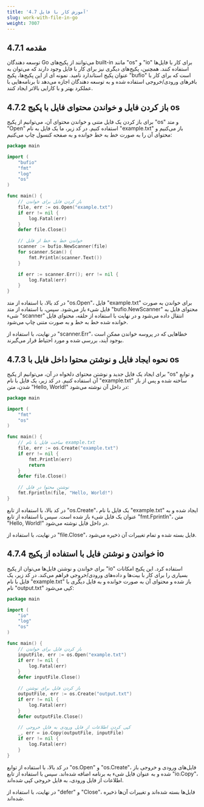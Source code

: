 ```yaml
---
title: '4.7 آموزش کار با فایل'
slug: work-with-file-in-go
weight: 7007
---
```


## 4.7.1 مقدمه

توسعه دهندگان Go می‌توانند از پکیج‌های built-in مانند "os" و "io" برای کار با فایل‌ها استفاده کنند. همچنین، پکیج‌های دیگری نیز برای کار با فایل وجود دارند که می‌توان به عنوان پکیج استاندارد نامید. نمونه ای از این پکیج‌ها، پکیج "bufio" است که برای کار با بافرهای ورودی/خروجی استفاده شده و به توسعه دهندگان اجازه می‌دهد تا برنامه‌هایی با عملکرد بهتر و با کارایی بالاتر ایجاد کنند.

## 4.7.2 باز کردن فایل و خواندن محتوای فایل با پکیج os

برای باز کردن یک فایل متنی و خواندن محتوای آن، می‌توانیم از پکیج "os" و متد "Open" استفاده کنیم. در کد زیر، ما یک فایل به نام "example.txt" باز می‌کنیم و محتوای آن را به صورت خط به خط خوانده و به صفحه کنسول چاپ می‌کنیم:

```go
package main

import (
	"bufio"
	"fmt"
	"log"
	"os"
)

func main() {
	// باز کردن فایل برای خواندن
	file, err := os.Open("example.txt")
	if err != nil {
		log.Fatal(err)
	}
	defer file.Close()

	// خواندن خط به خط از فایل
	scanner := bufio.NewScanner(file)
	for scanner.Scan() {
		fmt.Println(scanner.Text())
	}

	if err := scanner.Err(); err != nil {
		log.Fatal(err)
	}
}
```

در کد بالا، با استفاده از متد "os.Open"، فایل "example.txt" برای خواندن به صورت فایل شیء باز می‌شود. سپس، با استفاده از متد "bufio.NewScanner" محتوای فایل به شیء "scanner" انتقال داده می‌شود و در نهایت با استفاده از حلقه، محتوای فایل خوانده شده خط به خط و به صورت متنی چاپ می‌شود.

در نهایت، با استفاده از "scanner.Err"، خطاهایی که در پروسه خواندن ممکن است بوجود آیند، بررسی شده و مورد احتیاط قرار می‌گیرند.

## 4.7.3 نحوه ایجاد فایل و نوشتن محتوا داخل فایل با os

برای ایجاد یک فایل جدید و نوشتن محتوای دلخواه در آن، می‌توانیم از پکیج "os" و توابع آن استفاده کنیم. در کد زیر، یک فایل با نام "example.txt" ساخته شده و پس از باز شدن، متن "Hello, World!" در داخل آن نوشته می‌شود:

```go
package main

import (
	"fmt"
	"os"
)

func main() {
	// ساخت فایل با نام example.txt
	file, err := os.Create("example.txt")
	if err != nil {
		fmt.Println(err)
		return
	}
	defer file.Close()

	// نوشتن محتوا در فایل
	fmt.Fprintln(file, "Hello, World!")
}
```

در کد بالا، با استفاده از تابع "os.Create"، یک فایل با نام "example.txt" ایجاد شده و به عنوان یک فایل شیء باز شده است. سپس با استفاده از تابع "fmt.Fprintln"، متن "Hello, World!" در داخل فایل نوشته می‌شود.

در نهایت، با استفاده از "file.Close"، فایل بسته شده و تمام تغییرات آن ذخیره می‌شود.

## 4.7.4 خواندن و نوشتن فایل با استفاده از پکیج io

برای خواندن و نوشتن فایل‌ها می‌توان از پکیج "io" استفاده کرد. این پکیج امکانات بسیاری را برای کار با بیت‌ها و داده‌های ورودی/خروجی فراهم می‌کند. در کد زیر، یک فایل با نام "example.txt" باز شده و محتوای آن به صورت خوانده و به فایل دیگری با نام "output.txt" کپی می‌شود:

```go
package main

import (
	"io"
	"log"
	"os"
)

func main() {
	// باز کردن فایل برای خواندن
	inputFile, err := os.Open("example.txt")
	if err != nil {
		log.Fatal(err)
	}
	defer inputFile.Close()

	// باز کردن فایل برای نوشتن
	outputFile, err := os.Create("output.txt")
	if err != nil {
		log.Fatal(err)
	}
	defer outputFile.Close()

	// کپی کردن اطلاعات از فایل ورودی به فایل خروجی
	_, err = io.Copy(outputFile, inputFile)
	if err != nil {
		log.Fatal(err)
	}
}
```

در کد بالا، با استفاده از توابع "os.Open" و "os.Create"، فایل‌های ورودی و خروجی باز شده و به عنوان فایل شیء به برنامه اضافه شده‌اند. سپس با استفاده از تابع "io.Copy"، اطلاعات از فایل ورودی، به فایل خروجی کپی شده‌اند.

در نهایت، با استفاده از "defer" و "Close"، فایل‌ها بسته شده‌اند و تغییرات آن‌ها ذخیره شده‌اند.
